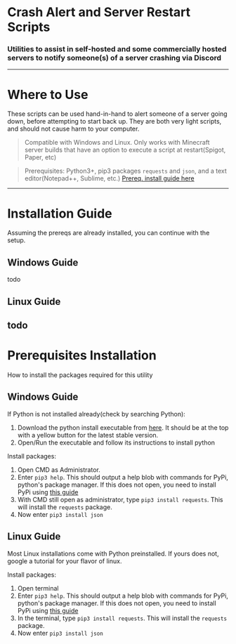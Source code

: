 # Crash Alert and Server Restart Scripts
### Utilities to assist in self-hosted and some commercially hosted servers to notify someone(s) of a server crashing via Discord
---
# Where to Use
These scripts can be used hand-in-hand to alert someone of a server going down, before attempting to start back up. They are both very light scripts, and should not cause harm to your computer.
> Compatible with Windows and Linux. Only works with Minecraft server builds that have an option to execute a script at restart(Spigot, Paper, etc)

> Prerequisites: Python3+, pip3 packages ```requests``` and ```json```, and a text editor(Notepad++, Sublime, etc.) [Prereq. install guide here](#Prerequisites-Installation)
---
# Installation Guide
Assuming the prereqs are already installed, you can continue with the setup.
## Windows Guide
todo
## Linux Guide
todo
---
# Prerequisites Installation
How to install the packages required for this utility

## Windows Guide
If Python is not installed already(check by searching Python):
1. Download the python install executable from [here](https://www.python.org/downloads/). It should be at the top with a yellow button for the latest stable version.
2. Open/Run the executable and follow its instructions to install python

Install packages: 
1. Open CMD as Administrator.
2. Enter ```pip3 help```. This should output a help blob with commands for PyPi, python's package manager. If this does not open, you need to install PyPi using [this guide](https://www.liquidweb.com/kb/install-pip-windows/)
3. With CMD still open as administrator, type ```pip3 install requests```. This will install the ```requests``` package.
4. Now enter ```pip3 install json```

## Linux Guide
Most Linux installations come with Python preinstalled. If yours does not, google a tutorial for your flavor of linux.

Install packages:
1. Open terminal
2. Enter ```pip3 help```. This should output a help blob with commands for PyPi, python's package manager. If this does not open, you need to install PyPi using [this guide](https://google.com/404)
3. In the terminal, type ```pip3 install requests```. This will install the ```requests``` package.
4. Now enter ```pip3 install json```
